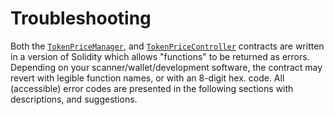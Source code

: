 [tpc]: https://github.com/Peter-Flynn/SWDAO_TokenPriceManager-Controller/blob/master/contracts/TokenPriceController.sol
[tpm]: https://github.com/Peter-Flynn/SWDAO_TokenPriceManager-Controller/blob/master/contracts/TokenPriceManager.sol

# Troubleshooting
Both the [`TokenPriceManager`][tpm], and [`TokenPriceController`][tpc] contracts are written in a version of Solidity which allows "functions" to be returned as errors. Depending on your scanner/wallet/development software, the contract may revert with legible function names, or with an 8-digit hex. code. All (accessible) error codes are presented in the following sections with descriptions, and suggestions.
